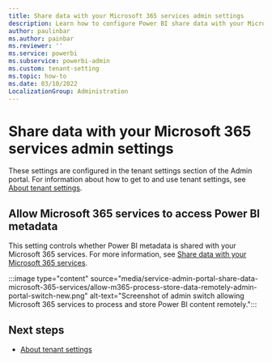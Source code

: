 ```yaml
---
title: Share data with your Microsoft 365 services admin settings
description: Learn how to configure Power BI share data with your Microsoft 365 services admin settings.
author: paulinbar
ms.author: painbar
ms.reviewer: ''
ms.service: powerbi
ms.subservice: powerbi-admin
ms.custom: tenant-setting
ms.topic: how-to
ms.date: 03/10/2022
LocalizationGroup: Administration
---
```


# Share data with your Microsoft 365 services admin settings

These settings are configured in the tenant settings section of the Admin portal. For information about how to get to and use tenant settings, see [About tenant settings](service-admin-portal-about-tenant-settings.md).

## Allow Microsoft 365 services to access Power BI metadata

This setting controls whether Power BI metadata is shared with your Microsoft 365 services. For more information, see [Share data with your Microsoft 365 services]().

:::image type="content" source="media/service-admin-portal-share-data-microsoft-365-services/allow-m365-process-store-data-remotely-admin-portal-switch-new.png" alt-text="Screenshot of admin switch allowing Microsoft 365 services to process and store Power BI content remotely.":::


## Next steps

* [About tenant settings](service-admin-portal-about-tenant-settings.md)